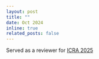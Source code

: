 ```yaml
---
layout: post
title: ""
date: Oct 2024
inline: true
related_posts: false
---
```


Served as a reviewer for [ICRA 2025](https://2025.ieee-icra.org/)
